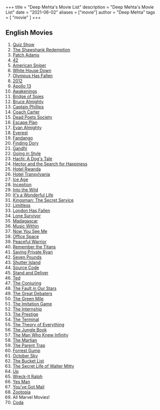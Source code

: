 +++
title = "Deep Mehta's Movie List"
description = "Deep Mehta's Movie List"
date = "2021-06-02"
aliases = ["movie"]
author = "Deep Mehta"
tags = [
    "movie"
]
+++

## English Movies

1. [Quiz Show](https://www.imdb.com/title/tt0110932)
2. [The Shawshank Redemption](https://www.imdb.com/title/tt0111161)
3. [Patch Adams](https://www.imdb.com/title/tt0129290)
4. [42](https://www.imdb.com/title/tt0453562)
5. [American Sniper](https://www.imdb.com/title/tt2179136)
6. [White House Down](https://www.imdb.com/title/tt2334879)
7. [Olympus Has Fallen](https://www.imdb.com/title/tt2302755)
8. [2012](https://www.imdb.com/title/tt1190080)
9. [Apollo 13](https://www.imdb.com/title/tt0112384)
10. [Awakenings](https://www.imdb.com/title/tt0099077)
11. [Bridge of Spies](https://www.imdb.com/title/tt3682448)
12. [Bruce Almighty](https://www.imdb.com/title/tt0315327)
13. [Captain Phillips](https://www.imdb.com/title/tt1535109)
14. [Coach Carter](https://www.imdb.com/title/tt0393162)
15. [Dead Poets Society](https://www.imdb.com/title/tt0097165)
16. [Escape Plan](https://www.imdb.com/title/tt1211956)
17. [Evan Almighty](https://www.imdb.com/title/tt0413099)
18. [Everest](https://www.imdb.com/title/tt2719848)
19. [Fandango](https://www.imdb.com/title/tt0089126)
20. [Finding Dory](https://www.imdb.com/title/tt2277860)
21. [Gandhi](https://www.imdb.com/title/tt0083987)
22. [Going in Style](https://www.imdb.com/title/tt2568862)
23. [Hachi: A Dog's Tale](https://www.imdb.com/title/tt1028532)
24. [Hector and the Search for Happiness](https://www.imdb.com/title/tt1626146)
25. [Hotel Rwanda](https://www.imdb.com/title/tt0395169)
26. [Hotel Transylvania](https://www.imdb.com/title/tt0837562)
27. [Ice Age](https://www.imdb.com/title/tt0268380)
28. [Inception](https://www.imdb.com/title/tt1375666)
29. [Into the Wild](https://www.imdb.com/title/tt0758758)
30. [It's a Wonderful Life](https://www.imdb.com/title/tt0038650)
31. [Kingsman: The Secret Service](https://www.imdb.com/title/tt2802144)
32. [Limitless](https://www.imdb.com/title/tt1219289)
33. [London Has Fallen](https://www.imdb.com/title/tt3300542)
34. [Lone Survivor](https://www.imdb.com/title/tt1091191)
35. [Madagascar](https://www.imdb.com/title/tt0351283)
36. [Music Within](https://www.imdb.com/title/tt0422783)
37. [Now You See Me](https://www.imdb.com/title/tt1670345)
38. [Office Space](https://www.imdb.com/title/tt0151804)
39. [Peaceful Warrior](https://www.imdb.com/title/tt0438315)
40. [Remember the Titans](https://www.imdb.com/title/tt0210945)
41. [Saving Private Ryan](https://www.imdb.com/title/tt0120815)
42. [Seven Pounds](https://www.imdb.com/title/tt0814314)
43. [Shutter Island](https://www.imdb.com/title/tt1130884)
44. [Source Code](https://www.imdb.com/title/tt0945513)
45. [Stand and Deliver](https://www.imdb.com/title/tt0094027)
46. [Ted](https://www.imdb.com/title/tt1637725)
47. [The Conjuring](https://www.imdb.com/title/tt1457767)
48. [The Fault in Our Stars](https://www.imdb.com/title/tt2582846)
49. [The Great Debaters](https://www.imdb.com/title/tt0427309)
50. [The Green Mile](https://www.imdb.com/title/tt0120689)
51. [The Imitation Game](https://www.imdb.com/title/tt2084970)
52. [The Internship](https://www.imdb.com/title/tt2234155)
53. [The Prestige](https://www.imdb.com/title/tt0482571)
54. [The Terminal](https://www.imdb.com/title/tt0362227)
55. [The Theory of Everything](https://www.imdb.com/title/tt2980516)
56. [The Jungle Book](https://www.imdb.com/title/tt3040964)
57. [The Man Who Knew Infinity](https://www.imdb.com/title/tt0787524)
58. [The Martian](https://www.imdb.com/title/tt3659388)
59. [The Parent Trap](https://www.imdb.com/title/tt0120783)
60. [Forrest Gump](https://www.imdb.com/title/tt0109830)
61. [October Sky](https://www.imdb.com/title/tt0132477)
62. [The Bucket List](https://www.imdb.com/title/tt0825232)
63. [The Secret Life of Walter Mitty](https://www.imdb.com/title/tt0359950)
64. [Up](https://www.imdb.com/title/tt1049413)
65. [Wreck-It Ralph](https://www.imdb.com/title/tt1772341)
66. [Yes Man](https://www.imdb.com/title/tt1068680)
67. [You've Got Mail](https://www.imdb.com/title/tt0128853)
68. [Zootopia](https://www.imdb.com/title/tt2948356)
69. All Marvel Movies!
70. [Coda](https://www.imdb.com/title/tt10366460)
